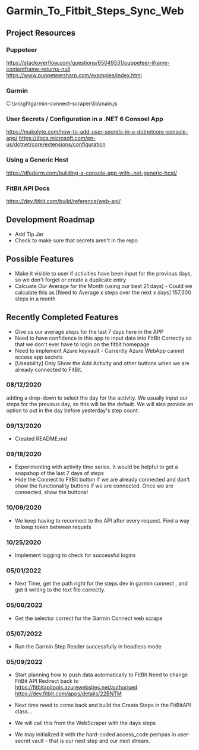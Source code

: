 # Garmin_To_Fitbit_Steps_Sync_Web

## Project Resources

### Puppeteer
https://stackoverflow.com/questions/65049531/puppeteer-iframe-contentframe-returns-null
https://www.puppeteersharp.com/examples/index.html

### Garmin
C:\src\gh\garmin-connect-scraper\lib\main.js

### User Secrets / Configuration in a .NET 6 Consoel App
https://makolyte.com/how-to-add-user-secrets-in-a-dotnetcore-console-app/
https://docs.microsoft.com/en-us/dotnet/core/extensions/configuration

### Using a Generic Host
https://dfederm.com/building-a-console-app-with-.net-generic-host/

### FitBit API Docs
https://dev.fitbit.com/build/reference/web-api/

## Development Roadmap
* Add Tip Jar
* Check to make sure that secrets aren't in the repo 

## Possible Features
* Make it visible to user if activities have been input for the previous days, so we don't forget or create a duplicate entry
* Calcuate Our Average for the Month (using our best 21 days)  - Could we calculate this as [Need to Average x steps over the next x days] 157,500 steps in a month

## Recently Completed Features
* Give us our average steps for the last 7 days here in the APP
* Need to have confidence in this app to input data into FitBit Correctly so that we don't ever have to login on the fitbit homepage
* Need to implement Azure keyvault - Currently Azure WebApp cannot access app secrets
* \[Useability\] Only Show the Add Activity and other buttons when we are already connected to FitBit.

### 08/12/2020
adding a drop-down to select the day for the activity. We usually input our steps for the previous day, so this will be the default. We will also provide an option to put in
the day before yesterday's step count.

### 09/13/2020
* Created README.md

### 09/18/2020
* Experimenting with activity time series. It would be helpful to get a snapshop of the last 7 days of steps
* Hide the Connect to FitBit button if we are already connected and don't show the functionality buttons if we are connected. Once we are connected, show the buttons!

### 10/09/2020
* We keep having to reconnect to the API after every request. Find a way to keep token between requets

### 10/25/2020
* Implement logging to check for successful logins
 
### 05/01/2022
* Next Time, get the path right for the steps dev in garmin connect , and get it writing to the text file correctly.

### 05/06/2022
* Get the selector correct for the Garmin Connect web scrape

### 05/07/2022
* Run the Garmin Step Reader successfully in headless mode

### 05/09/2022
* Start planning how to push data automatically to FitBit
Need to change FitBit API Redirect back to 
https://fitbitapitools.azurewebsites.net/authorised
https://dev.fitbit.com/apps/details/22BNTM

* Next time need to come back and build the Create Steps in the FitBitAPI class... 
* We will call this from the WebScraper with the days steps
* We may initialized it with the hard-coded access_code perhpas in user-secret vault - that is our next step and our next stream.





